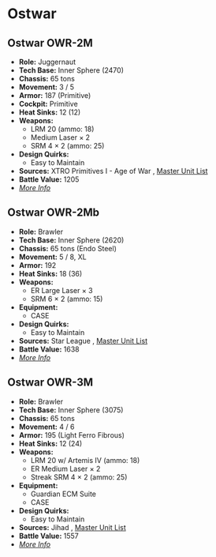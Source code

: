 # Ostwar 

## Ostwar OWR-2M 

- **Role:** Juggernaut 
- **Tech Base:** Inner Sphere (2470) 
- **Chassis:** 65 tons 
- **Movement:** 3 / 5 
- **Armor:** 187 (Primitive) 
- **Cockpit:** Primitive 
- **Heat Sinks:** 12 (12) 
- **Weapons:** 
  - LRM 20 (ammo: 18) 
  - Medium Laser × 2 
  - SRM 4 × 2 (ammo: 25) 
- **Design Quirks:** 
  - Easy to Maintain 
- **Sources:** XTRO Primitives I - Age of War , [Master Unit List](http://masterunitlist.info/Unit/Details/4769/ostwar-owr-2m) 
- **Battle Value:** 1205 
- [*More Info*](ostwar/ostwar_owr-2m.md) 

## Ostwar OWR-2Mb 

- **Role:** Brawler 
- **Tech Base:** Inner Sphere (2620) 
- **Chassis:** 65 tons (Endo Steel) 
- **Movement:** 5 / 8, XL 
- **Armor:** 192 
- **Heat Sinks:** 18 (36) 
- **Weapons:** 
  - ER Large Laser × 3 
  - SRM 6 × 2 (ammo: 15) 
- **Equipment:** 
  - CASE 
- **Design Quirks:** 
  - Easy to Maintain 
- **Sources:** Star League , [Master Unit List](http://masterunitlist.info/Unit/Details/2382/ostwar-owr-2mb) 
- **Battle Value:** 1638 
- [*More Info*](ostwar/ostwar_owr-2mb.md) 

## Ostwar OWR-3M 

- **Role:** Brawler 
- **Tech Base:** Inner Sphere (3075) 
- **Chassis:** 65 tons 
- **Movement:** 4 / 6 
- **Armor:** 195 (Light Ferro Fibrous) 
- **Heat Sinks:** 12 (24) 
- **Weapons:** 
  - LRM 20 w/ Artemis IV (ammo: 18) 
  - ER Medium Laser × 2 
  - Streak SRM 4 × 2 (ammo: 25) 
- **Equipment:** 
  - Guardian ECM Suite 
  - CASE 
- **Design Quirks:** 
  - Easy to Maintain 
- **Sources:** Jihad , [Master Unit List](http://masterunitlist.info/Unit/Details/2383/ostwar-owr-3m) 
- **Battle Value:** 1557 
- [*More Info*](ostwar/ostwar_owr-3m.md) 

